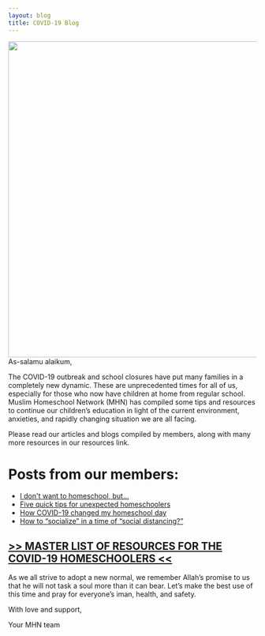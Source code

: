 ```yaml
---
layout: blog
title: COVID-19 Blog
---
```

<img src="https://user-images.githubusercontent.com/7043355/77235216-33a2b880-6b71-11ea-8e6c-344232c2b24f.png" width=640 />
As-salamu alaikum,

The COVID-19 outbreak and school closures have put many families in a completely new dynamic.  These are unprecedented times for all of us, especially for those who now have children at home from regular school. Muslim Homeschool Network (MHN) has compiled some tips and resources to continue our children’s education in light of the current environment, anxieties, and rapidly changing situation we are all facing. 

Please read our articles and blogs compiled by members, along with many more resources in our resources link. 

# Posts from our members:

* [I don't want to homeschool, but...](https://docs.google.com/document/d/14dl566pKl7nWGBxnjg0S52wK-R8j6isr8BjEz8lfn-o/edit?usp=sharing) 
* [Five quick tips for unexpected homeschoolers](https://docs.google.com/document/d/18y-LEw_XdDU1jxaciMMz5Uo_nTHneeL4DmSeye3s1FQ/edit?usp=sharing)
* [How COVID-19 changed my homeschool day](https://docs.google.com/document/d/1-DpHEOui6yjVfGwouPsg5SkfcWpDJZ89JIGJPPAqreI/edit?usp=sharing)
* [How to “socialize” in a time of “social distancing?”](https://docs.google.com/document/d/1KOFVMjN4QQ44kDi7_r_ObwD0wz1BW638zZ4ahYy1EYA/edit?usp=sharing)


## [>> MASTER LIST OF RESOURCES FOR THE COVID-19 HOMESCHOOLERS <<](https://docs.google.com/spreadsheets/d/1Ev0eVZNSiAAQY5CeitQ-LbEu1Esn7ahgchPBIg_to_M/edit?usp=sharing)

As we all strive to adopt a new normal, we remember Allah’s promise to us that he will not task a soul more than it can bear. Let’s make the best use of this time and pray for everyone’s iman, health, and safety. 

With love and support, 

Your MHN team
